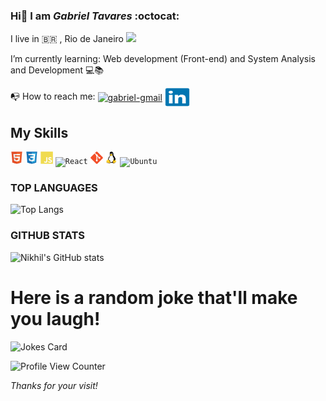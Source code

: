 ### Hi👋 I am *Gabriel Tavares* :octocat:
I live in :brazil: , Rio de Janeiro <img src="https://github.com/TheDudeThatCode/TheDudeThatCode/blob/master/Assets/Earth.gif" width="24px">

I’m currently learning: Web development (Front-end) and System Analysis and Development
:computer::books:

:mailbox_with_no_mail: How to reach me: 
<a target="_blank" href="mailto:gbtav83@gmail.com">
<img align="center" alt="gabriel-gmail" height="28" width="82.5" src="https://img.shields.io/badge/Gmail-D14836?style=for-the-badge&logo=gmail&logoColor=white" style="max-width:100%;"></a>
<a href="https://www.linkedin.com/in/gabriel-tavares-3b213b151/" target="_blank">
<img src="https://raw.githubusercontent.com/devicons/devicon/master/icons/linkedin/linkedin-original.svg" alt="gabriel-linkedin" align="center" height="30" width="40" style="max-width:100%;"></a>
  
## My Skills
<code><img height="20" src="https://raw.githubusercontent.com/devicons/devicon/master/icons/html5/html5-original.svg" alt="html5"></code>
<code><img height="20" src="https://raw.githubusercontent.com/devicons/devicon/master/icons/css3/css3-original.svg" alt="css3"></code>
<code><img height="20" src="https://raw.githubusercontent.com/devicons/devicon/master/icons/javascript/javascript-plain.svg" alt="javascript"></code> <code><img height="20" src="https://cdn.jsdelivr.net/gh/devicons/devicon/icons/react/react-original.svg" alt="React"></code>  <code><img height="20" src="https://raw.githubusercontent.com/devicons/devicon/master/icons/git/git-original.svg" alt="git"></code> <code><img height="20" src="https://raw.githubusercontent.com/devicons/devicon/master/icons/linux/linux-original.svg" alt="Linux"></code>  <code><img height="20" src="https://cdn.jsdelivr.net/gh/devicons/devicon/icons/ubuntu/ubuntu-plain.svg" alt="Ubuntu"></code>  

### TOP LANGUAGES 
![Top Langs](https://github-readme-stats.vercel.app/api/top-langs/?username=Gabriel-Tavares-GB&theme=radical)

### GITHUB STATS
![Nikhil's GitHub stats](https://github-readme-stats.vercel.app/api?username=Gabriel-Tavares-GB&show_icons=true&theme=tokyonight)

# Here is a random joke that'll make you laugh!
![Jokes Card](https://readme-jokes.vercel.app/api) 
 
![Profile View Counter](https://komarev.com/ghpvc/?username=Gabriel-Tavares-GB)


*Thanks for your visit!*



